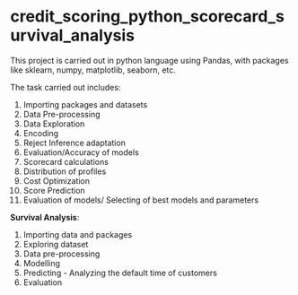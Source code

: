 # credit_scoring_python_scorecard_survival_analysis
This project is carried out in python language using Pandas, with packages like sklearn, numpy, matplotlib, seaborn, etc.

The task carried out includes:
1. Importing packages and datasets
2. Data Pre-processing
3. Data Exploration
4. Encoding
5. Reject Inference adaptation
6. Evaluation/Accuracy of models
7. Scorecard calculations
8. Distribution of profiles
9. Cost Optimization
10. Score Prediction
11. Evaluation of models/ Selecting of best models and parameters

**Survival Analysis**:
1. Importing data and packages
2. Exploring dataset
3. Data pre-processing
4. Modelling
5. Predicting - Analyzing the default time of customers
6. Evaluation
